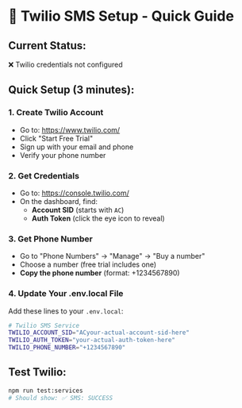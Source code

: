 # 📱 Twilio SMS Setup - Quick Guide

## **Current Status:**
❌ Twilio credentials not configured

## **Quick Setup (3 minutes):**

### **1. Create Twilio Account**
- Go to: https://www.twilio.com/
- Click "Start Free Trial"
- Sign up with your email and phone
- Verify your phone number

### **2. Get Credentials**
- Go to: https://console.twilio.com/
- On the dashboard, find:
  - **Account SID** (starts with `AC`)
  - **Auth Token** (click the eye icon to reveal)

### **3. Get Phone Number**
- Go to "Phone Numbers" → "Manage" → "Buy a number"
- Choose a number (free trial includes one)
- **Copy the phone number** (format: +1234567890)

### **4. Update Your .env.local File**
Add these lines to your `.env.local`:

```bash
# Twilio SMS Service
TWILIO_ACCOUNT_SID="ACyour-actual-account-sid-here"
TWILIO_AUTH_TOKEN="your-actual-auth-token-here"
TWILIO_PHONE_NUMBER="+1234567890"
```

## **Test Twilio:**
```bash
npm run test:services
# Should show: ✅ SMS: SUCCESS
```


